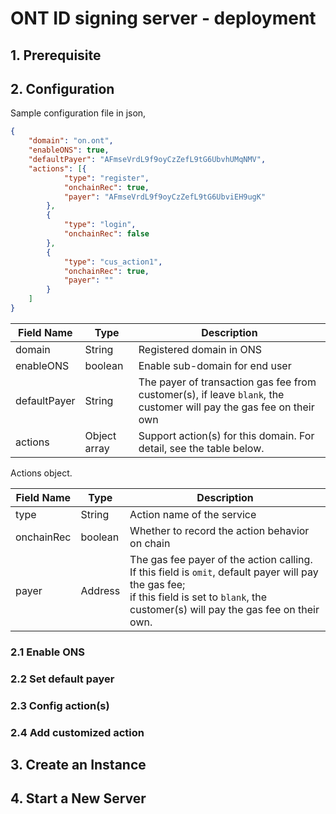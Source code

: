 # ONT ID signing server - deployment

## 1. Prerequisite



## 2. Configuration

Sample configuration file in json,

```json
{
	"domain": "on.ont",
	"enableONS": true,
	"defaultPayer": "AFmseVrdL9f9oyCzZefL9tG6UbvhUMqNMV",
	"actions": [{
			"type": "register",
			"onchainRec": true,
			"payer": "AFmseVrdL9f9oyCzZefL9tG6UbviEH9ugK"
		},
		{
			"type": "login",
			"onchainRec": false
		},
		{
			"type": "cus_action1",
			"onchainRec": true,
			"payer": ""
		}
	]
}
```

| Field Name | Type | Description |
| ---------- | ---- | ----------- |
| domain | String | Registered domain in ONS |
| enableONS | boolean | Enable sub-domain for end user |
| defaultPayer | String | The payer of transaction gas fee from customer(s), if leave `blank`, the customer will pay the gas fee on their own |
| actions | Object array | Support action(s) for this domain. For detail, see the table below. |

Actions object.

| Field Name | Type    | Description                                                  |
| ---------- | ------- | ------------------------------------------------------------ |
| type       | String  | Action name of the service                                   |
| onchainRec | boolean | Whether to record the action behavior on chain               |
| payer      | Address | The gas fee payer of the action calling. <br/>If this field is `omit`, default payer will pay the gas fee; <br/>if this field is set to `blank`, the customer(s) will pay the gas fee on their own. |

### 2.1 Enable ONS



### 2.2 Set default payer



### 2.3 Config action(s)



### 2.4 Add customized action 



## 3. Create an Instance

## 4. Start a New Server

